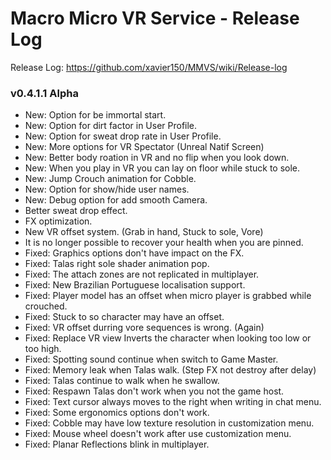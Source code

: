 # Macro Micro VR Service - Release Log
Release Log: https://github.com/xavier150/MMVS/wiki/Release-log

###  v0.4.1.1 Alpha

- New: Option for be immortal start.
- New: Option for dirt factor in User Profile.
- New: Option for sweat drop rate in User Profile.
- New: More options for VR Spectator (Unreal Natif Screen)
- New: Better body roation in VR and no flip when you look down.
- New: When you play in VR you can lay on floor while stuck to sole.
- New: Jump Crouch animation for Cobble.
- New: Option for show/hide user names.
- New: Debug option for add smooth Camera.
- Better sweat drop effect.
- FX optimization.
- New VR offset system. (Grab in hand, Stuck to sole, Vore)
- It is no longer possible to recover your health when you are pinned.
- Fixed: Graphics options don't have impact on the FX.
- Fixed: Talas right sole shader animation pop.
- Fixed: The attach zones are not replicated in multiplayer.
- Fixed: New Brazilian Portuguese localisation support.
- Fixed: Player model has an offset when micro player is grabbed while crouched.
- Fixed: Stuck to so character may have an offset.
- Fixed: VR offset durring vore sequences is wrong. (Again)
- Fixed: Replace VR view Inverts the character when looking too low or too high.
- Fixed: Spotting sound continue when switch to Game Master.
- Fixed: Memory leak when Talas walk. (Step FX not destroy after delay)
- Fixed: Talas continue to walk when he swallow.
- Fixed: Respawn Talas don't work when you not the game host.
- Fixed: Text cursor always moves to the right when writing in chat menu.
- Fixed: Some ergonomics options don't work.
- Fixed: Cobble may have low texture resolution in customization menu.
- Fixed: Mouse wheel doesn't work after use customization menu.
- Fixed: Planar Reflections blink in multiplayer.
